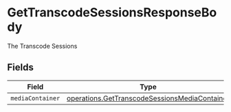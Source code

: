 # GetTranscodeSessionsResponseBody

The Transcode Sessions


## Fields

| Field                                                                                                          | Type                                                                                                           | Required                                                                                                       | Description                                                                                                    |
| -------------------------------------------------------------------------------------------------------------- | -------------------------------------------------------------------------------------------------------------- | -------------------------------------------------------------------------------------------------------------- | -------------------------------------------------------------------------------------------------------------- |
| `mediaContainer`                                                                                               | [operations.GetTranscodeSessionsMediaContainer](../../models/operations/gettranscodesessionsmediacontainer.md) | :heavy_minus_sign:                                                                                             | N/A                                                                                                            |